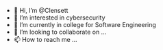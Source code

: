 - 👋 Hi, I’m @Clensett
- 👀 I’m interested in cybersecurity
- 🌱 I’m currently in college for Software Engineering
- 💞️ I’m looking to collaborate on ...
- 📫 How to reach me ...

<!---
Clensett/Clensett is a ✨ special ✨ repository because its `README.md` (this file) appears on your GitHub profile.
You can click the Preview link to take a look at your changes.
--->

